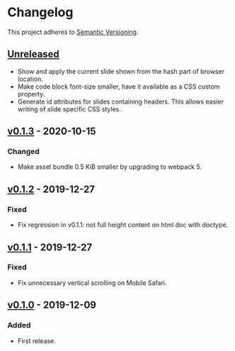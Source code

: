 # Changelog

This project adheres to [Semantic Versioning].

## [Unreleased]

* Show and apply the current slide shown from the hash part of browser
  location.
* Make code block font-size smaller, have it available as a CSS custom
  property.
* Generate id attributes for slides containing headers. This allows
  easier writing of slide specific CSS styles.

## [v0.1.3] - 2020-10-15

### Changed

* Make asset bundle 0.5 KiB smaller by upgrading to webpack 5.

## [v0.1.2] - 2019-12-27

### Fixed

* Fix regression in v0.1.1: not full height content on html doc with
  doctype.

## [v0.1.1] - 2019-12-27

### Fixed

* Fix unnecessary vertical scrolling on Mobile Safari.

## [v0.1.0] - 2019-12-09

### Added

* First release.

[Semantic Versioning]: https://semver.org/spec/v2.0.0.html
[Unreleased]: https://github.com/tkareine/hackers-tiny-slide-deck/compare/v0.1.2...HEAD
[v0.1.3]: https://github.com/tkareine/hackers-tiny-slide-deck/compare/v0.1.2...v0.1.3
[v0.1.2]: https://github.com/tkareine/hackers-tiny-slide-deck/compare/v0.1.1...v0.1.2
[v0.1.1]: https://github.com/tkareine/hackers-tiny-slide-deck/compare/v0.1.0...v0.1.1
[v0.1.0]: https://github.com/tkareine/hackers-tiny-slide-deck/releases/tag/v0.1.0
